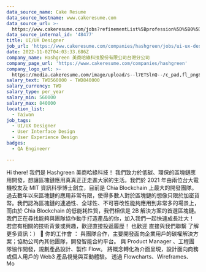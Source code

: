 ```yaml
---
data_source_name: Cake Resume
data_source_hostname: www.cakeresume.com
data_source_url: >-
  https://www.cakeresume.com/jobs?refinementList%5Bprofession%5D%5B0%5D=engineering_qa-engineer&refinementList%5Bsalary_currency%5D=TWD&range%5Bsalary_range%5D%5Bmin%5D=800096
data_source_internal_id: '48477'
title: UI/UX Designer
job_url: 'https://www.cakeresume.com/companies/hashgreen/jobs/ui-ux-designer-777161'
date: 2022-11-02T04:03:33.686Z
company_name: Hashgreen 美商哈綠科技股份有限公司台灣分公司
company_page_url: 'https://www.cakeresume.com/companies/hashgreen'
company_logo_url: >-
  https://media.cakeresume.com/image/upload/s--l7ETSlnQ--/c_pad,fl_png8,h_200,w_200/v1667371703/m0gjza4gzoxzw5o01zjr.png
salary_text: TWD560000 - TWD840000
salary_currency: TWD
salary_type: per_year
salary_min: 560000
salary_max: 840000
location_list:
  - Taiwan
job_tags:
  - UI/UX Designer
  - User Interface Design
  - User Experience Design
badges:
  - QA Engineerr

---
```


Hi there! 我們是 Hashgreen 美商哈綠科技！ 我們致力於低碳、環保的區塊鏈應用開發，想讓區塊鏈應用真真正正走進大家的生活。我們於 2021 年由兩位台大電機校友及 MIT 資訊科學博士創立，目前是 Chia Blockchain 上最大的開發團隊。 過去數年以來區塊鏈的應用非常有限，使得多數人對於區塊鏈的想像只限於加密貨幣。我們認為區塊鏈的連通性、全球性、不可篡改性能夠應用到非常多的場景上，而由於 Chia Blockchain 的低能耗性質，我們相信是 2B 解決方案的首選區塊鏈。 我們正在尋找能夠與團隊協作動手打造產品的你，加入我們一起快速成長壯大！ 若您有相關的技術背景或興趣，歡迎直接投遞履歷！ 也歡迎 直接與我們聯繫 了解更多資訊：） 🌱 你的工作會 ： 與團隊合作，主要開發面向企業用戶的碳權解決方案；協助公司內其他團隊，開發智能合約平台。 與 Product Manager 、工程團隊協作開發，規劃產品設計、製作 Flow。 將概念轉化為介面呈現，設計面向商務或個人用戶的 Web3 產品視覺與互動體驗。 透過 Flowcharts、Wireframes、Mo